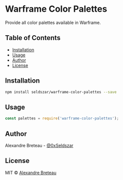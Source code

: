 # Warframe Color Palettes

Provide all color palettes available in Warframe.

## Table of Contents

- [Installation](#installation)
- [Usage](#usage)
- [Author](#author)
- [License](#license)

## Installation

```bash
npm install seldszar/warframe-color-palettes --save
```

## Usage

```javascript
const palettes = require('warframe-color-palettes');
```

## Author

Alexandre Breteau - [@0xSeldszar](https://twitter.com/0xSeldszar)

## License

MIT © [Alexandre Breteau](https://seldszar.fr)
